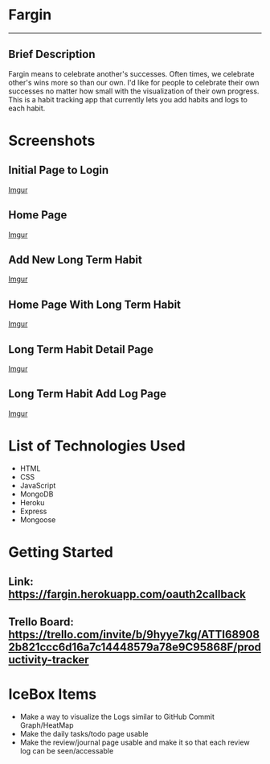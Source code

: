 # **Fargin** 

---

## Brief Description
Fargin means to celebrate another's successes. Often times, we celebrate other's wins more so than our own. I'd like for people to celebrate their own successes no matter how small with the visualization of their own progress. This is a habit tracking app that currently lets you add habits and logs to each habit.

# Screenshots

## Initial Page to Login
[Imgur](https://i.imgur.com/NQszo8z.jpg)

## Home Page
[Imgur](https://i.imgur.com/gt9ocwl.jpg)

## Add New Long Term Habit
[Imgur](https://i.imgur.com/OYfYqwp.jpg)

## Home Page With Long Term Habit
[Imgur](https://i.imgur.com/BtSBFoy.jpg)

## Long Term Habit Detail Page
[Imgur](https://i.imgur.com/pKORzbV.jpg)

## Long Term Habit Add Log Page
[Imgur](https://i.imgur.com/E29wDCg.jpg)

# List of Technologies Used

* HTML
* CSS 
* JavaScript
* MongoDB
* Heroku
* Express
* Mongoose

# Getting Started

## Link: https://fargin.herokuapp.com/oauth2callback
## Trello Board: https://trello.com/invite/b/9hyye7kg/ATTI689082b821ccc6d16a7c14448579a78e9C95868F/productivity-tracker

# IceBox Items
* Make a way to visualize the Logs similar to GitHub Commit Graph/HeatMap
* Make the daily tasks/todo page usable
* Make the review/journal page usable and make it so that each review log can be seen/accessable
